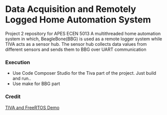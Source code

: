 # Data Acquisition and Remotely Logged Home Automation System
Project 2 repository for APES ECEN 5013
A multithreaded home automation system in which, BeagleBone(BBG) is used as a remote logger system while TIVA acts as a sensor hub. The sensor hub collects data values from different sensors and sends them to BBG over UART communication

### Execution
* Use Code Composer Studio for the Tiva part of the project. Just build and run..
* Use make for BBG part

### Credit
[TIVA and FreeRTOS Demo](https://github.com/akobyl/TM4C129_FreeRTOS_Demo)
